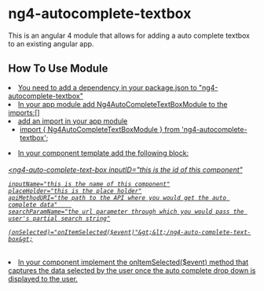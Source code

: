 <h1>ng4-autocomplete-textbox</h1>

This is an angular 4 module that allows for adding a auto complete textbox to an existing angular app.

<h2>How To Use Module</h2>
<u>
<li>You need to add a dependency in your package.json to "ng4-autocomplete-textbox"</li>
<li>In your app module add Ng4AutoCompleteTextBoxModule to the imports:[]</li> 
<li>add an import in your app module
<ul> 
<li>import { Ng4AutoCompleteTextBoxModule } from 'ng4-autocomplete-textbox';</li>
</ul>
</li>
<li>In your component template add the following block:</li><br/>
<i>
<quote>
&lt;ng4-auto-complete-text-box
    inputID="this is the id of this component"
    
    inputName="this is the name of this component"
    placeHolder="this is the place holder"
    apiMethodURI="the path to the API where you would get the auto complete data"    
    searchParamName="the url parameter through which you would pass the user's partial search string"
   
    (onSelected)="onItemSelected($event)"&gt;&lt;/ng4-auto-complete-text-box&gt;
</quote>
</i><br/>
<li>In your component implement the onItemSelected($event) method that captures the data selected by the user once the auto complete drop down is displayed to the user.</li>
</u>


